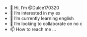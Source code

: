 - 👋 Hi, I’m @Dulce170320
- 👀 I’m interested in my ex
- 🌱 I’m currently learning english
- 💞️ I’m looking to collaborate on no c
- 📫 How to reach me ...

<!---
Dulce170320/Dulce170320 is a ✨ special ✨ repository because its `README.md` (this file) appears on your GitHub profile.
You can click the Preview link to take a look at your changes.
--->
